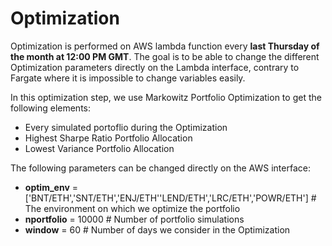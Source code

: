 # Optimization

Optimization is performed on AWS lambda function every **last Thursday of the month at 12:00 PM GMT**. The goal is to be able to change the different Optimization parameters directly on the Lambda interface, contrary to Fargate where it is impossible to change variables easily.

In this optimization step, we use Markowitz Portfolio Optimization to get the following elements:
- Every simulated portoflio during the Optimization
- Highest Sharpe Ratio Portfolio Allocation
- Lowest Variance Portfolio Allocation


The following parameters can be changed directly on the AWS interface:
-  **optim_env** = ['BNT/ETH','SNT/ETH','ENJ/ETH''LEND/ETH','LRC/ETH','POWR/ETH'] # The environment on which we optimize the portfolio
- **nportfolio** = 10000 # Number of portfolio simulations 
- **window** = 60 # Number of days we consider in the Optimization

